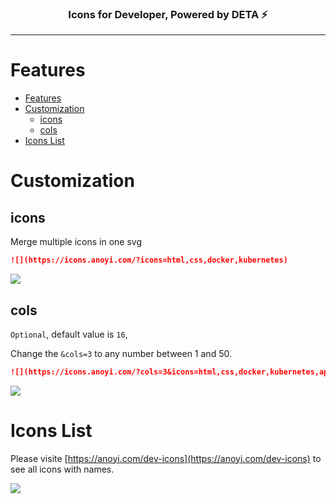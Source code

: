 
<h3 align="center">Icons for Developer, Powered by DETA ⚡</h3>

<hr>

# Features

- [Features](#features)
- [Customization](#customization)
  - [icons](#icons)
  - [cols](#cols)
- [Icons List](#icons-list)

# Customization

## icons

Merge multiple icons in one svg

```md
![](https://icons.anoyi.com/?icons=html,css,docker,kubernetes)
```

[![](https://icons.anoyi.com/?icons=html,css,docker,kubernetes)](https://anoyi.com/dev-icons)


## cols

`Optional`, default value is `16`, 

Change the `&cols=3` to any number between 1 and 50.

```md
![](https://icons.anoyi.com/?cols=3&icons=html,css,docker,kubernetes,apollo,git)
```

[![](https://icons.anoyi.com/?cols=3&icons=html,css,docker,kubernetes,apollo,git)](https://anoyi.com/dev-icons)

# Icons List

Please visite [https://anoyi.com/dev-icons](https://anoyi.com/dev-icons) to see all icons with names.

![](https://icons.anoyi.com/?cols=16)